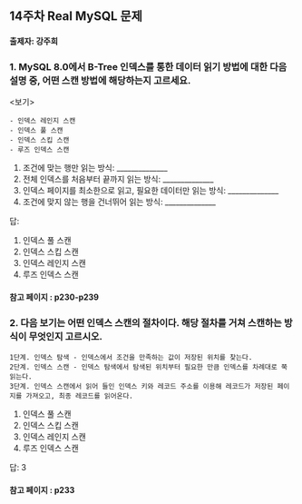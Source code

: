 ## 14주차 Real MySQL 문제
#### 출제자: 강주희

### 1. MySQL 8.0에서 B-Tree 인덱스를 통한 데이터 읽기 방법에 대한 다음 설명 중, 어떤 스캔 방법에 해당하는지 고르세요.
<보기>
```
- 인덱스 레인지 스캔
- 인덱스 풀 스캔
- 인덱스 스킵 스캔
- 루즈 인덱스 스캔
```
1. 조건에 맞는 행만 읽는 방식: ______________
2. 전체 인덱스를 처음부터 끝까지 읽는 방식: ______________
3. 인덱스 페이지를 최소한으로 읽고, 필요한 데이터만 읽는 방식: ______________
4. 조건에 맞지 않는 행을 건너뛰어 읽는 방식: ______________

답: 
1. 인덱스 풀 스캔
2. 인덱스 스킵 스캔
3. 인덱스 레인지 스캔
4. 루즈 인덱스 스캔

#### 참고 페이지 : p230-p239


### 2. 다음 보기는 어떤 인덱스 스캔의 절차이다. 해당 절차를 거쳐 스캔하는 방식이 무엇인지 고르시오.
```
1단계. 인덱스 탐색 - 인덱스에서 조건을 만족하는 값이 저장된 위치를 찾는다.
2단계. 인덱스 스캔 - 인덱스 탐색에서 탐색된 위치부터 필요한 만큼 인덱스를 차례대로 쭉 읽는다.
3단계. 인덱스 스캔에서 읽어 들인 인덱스 키와 레코드 주소를 이용해 레코드가 저장된 페이지를 가져오고, 최종 레코드를 읽어온다.
```
1. 인덱스 풀 스캔
2. 인덱스 스킵 스캔
3. 인덱스 레인지 스캔
4. 루즈 인덱스 스캔

답: 3

#### 참고 페이지 : p233
